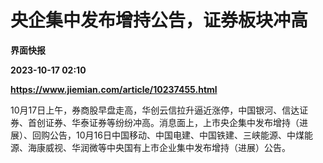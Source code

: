 # 央企集中发布增持公告，证券板块冲高
**界面快报**

**2023-10-17 02:10**

**https://www.jiemian.com/article/10237455.html**

10月17日上午，券商股早盘走高，华创云信拉升逼近涨停，中国银河、信达证券、首创证券、华泰证券等纷纷冲高。消息面上，上市央企集中发布增持（进展）、回购公告，10月16日中国移动、中国电建、中国铁建、三峡能源、中煤能源、海康威视、华润微等中央国有上市企业集中发布增持（进展）公告。